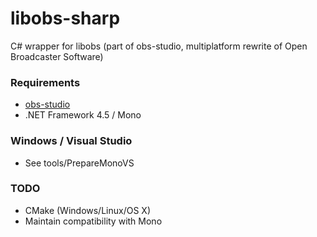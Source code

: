 libobs-sharp
============

C# wrapper for libobs (part of obs-studio, multiplatform rewrite of Open Broadcaster Software)

### Requirements

* [obs-studio](https://github.com/jp9000/OBS-studio)
* .NET Framework 4.5 / Mono

### Windows / Visual Studio

* See tools/PrepareMonoVS

### TODO

* CMake (Windows/Linux/OS X)
* Maintain compatibility with Mono
